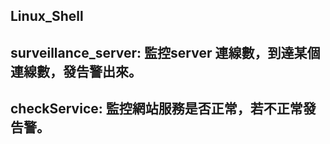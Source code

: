 ## Linux_Shell
## surveillance_server: 監控server 連線數，到達某個連線數，發告警出來。
## checkService: 監控網站服務是否正常，若不正常發告警。